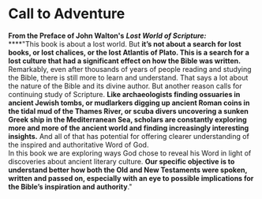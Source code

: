 # Call to Adventure

**From the Preface of John Walton's** _**Lost World of Scripture:**_   
****"This book is about a lost world. But **it’s not about a search for lost books, or lost chalices, or the lost Atlantis of Plato. This is a search for a lost culture that had a significant effect on how the Bible was written.**   
Remarkably, even after thousands of years of people reading and studying the Bible, there is still more to learn and understand. That says a lot about the nature of the Bible and its divine author. But another reason calls for continuing study of Scripture. **Like archaeologists finding ossuaries in ancient Jewish tombs, or mudlarkers digging up ancient Roman coins in the tidal mud of the Thames River, or scuba divers uncovering a sunken Greek ship in the Mediterranean Sea, scholars are constantly exploring more and more of the ancient world and finding increasingly interesting insights.** And all of that has potential for offering clearer understanding of the inspired and authoritative Word of God.  
In this book we are exploring ways God chose to reveal his Word in light of discoveries about ancient literary culture. **Our specific objective is to understand better how both the Old and New Testaments were spoken, written and passed on, especially with an eye to possible implications for the Bible’s inspiration and authority**."

